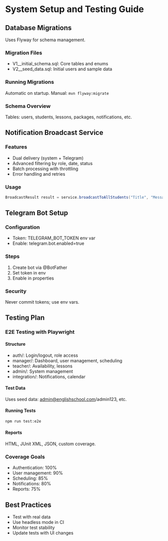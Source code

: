 # System Setup and Testing Guide

## Database Migrations

Uses Flyway for schema management.

### Migration Files
- V1__initial_schema.sql: Core tables and enums
- V2__seed_data.sql: Initial users and sample data

### Running Migrations
Automatic on startup. Manual: `mvn flyway:migrate`

### Schema Overview
Tables: users, students, lessons, packages, notifications, etc.

## Notification Broadcast Service

### Features
- Dual delivery (system + Telegram)
- Advanced filtering by role, date, status
- Batch processing with throttling
- Error handling and retries

### Usage
```java
BroadcastResult result = service.broadcastToAllStudents("Title", "Message", type, priority);
```

## Telegram Bot Setup

### Configuration
- Token: TELEGRAM_BOT_TOKEN env var
- Enable: telegram.bot.enabled=true

### Steps
1. Create bot via @BotFather
2. Set token in env
3. Enable in properties

### Security
Never commit tokens; use env vars.

## Testing Plan

### E2E Testing with Playwright

#### Structure
- auth/: Login/logout, role access
- manager/: Dashboard, user management, scheduling
- teacher/: Availability, lessons
- admin/: System management
- integration/: Notifications, calendar

#### Test Data
Uses seed data: admin@englishschool.com/admin123, etc.

#### Running Tests
```bash
npm run test:e2e
```

#### Reports
HTML, JUnit XML, JSON, custom coverage.

### Coverage Goals
- Authentication: 100%
- User management: 90%
- Scheduling: 85%
- Notifications: 80%
- Reports: 75%

## Best Practices
- Test with real data
- Use headless mode in CI
- Monitor test stability
- Update tests with UI changes